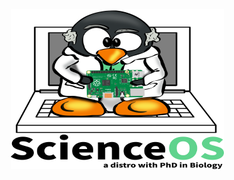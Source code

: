 <p align="center"><img width="341" height="256" src="https://raw.githubusercontent.com/ScienceOS/scienceos.github.io/master/misc/scienceos-logo.png"></p>
